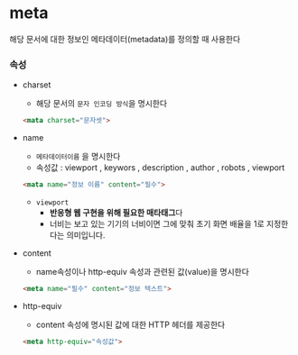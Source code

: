 # meta
해당 문서에 대한 정보인 메타데이터(metadata)를 정의할 때 사용한다

### 속성

- charset
    - 해당 문서의 `문자 인코딩 방식`을 명시한다
    ```html
    <mata charset="문자셋">
    ```

- name 
    - `메타데이터이름` 을 명시한다
    - 속성값 : viewport , keywors , description , author , robots , viewport
    ```html
    <mata name="정보 이름" content="필수">
    ```
    - `viewport`
        - <b>반응형 웹 구현을 위해 필요한 매타태그</b>다
        - 너비는 보고 있는 기기의 너비이면 그에 맞춰 초기 화면 배율을 1로 지정한다는 의미입니다.

- content
    - name속성이나 http-equiv 속성과 관련된 값(value)을 명시한다
    ```html
    <meta name="필수" content="정보 텍스트">
    ```

- http-equiv
    - content 속성에 명시된 값에 대한 HTTP 헤더를 제공한다
    ```html
    <meta http-equiv="속성값">
